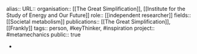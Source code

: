 alias::
URL::
organisation:: [[The Great Simplification]], [[Institute for the Study of Energy and Our Future]] 
role:: [[independent researcher]] 
fields:: [[Societal metabolism]] 
publications:: [[The Great Simplification]], [[Frankly]] 
tags:: person, #keyThinker, #inspiration 
project:: #metamechanics 
public:: true

-
